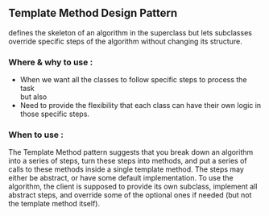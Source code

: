 ## Template Method Design Pattern 

defines the skeleton of an algorithm in the superclass but lets subclasses override specific steps of the algorithm without changing its structure.


### Where & why to use :
- When we want all the classes to follow specific steps to process the task  
but also 
- Need to provide the flexibility that each class can have their own logic in those specific steps.

### When to use :
The Template Method pattern suggests that you break down an algorithm into a series of steps, turn these steps into methods, and put a series of calls to these methods inside a single template method. The steps may either be abstract, or have some default implementation. To use the algorithm, the client is supposed to provide its own subclass, implement all abstract steps, and override some of the optional ones if needed (but not the template method itself).

